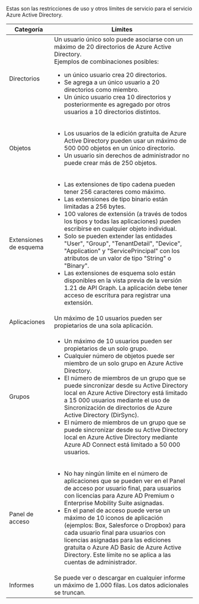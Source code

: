 Estas son las restricciones de uso y otros límites de servicio para el servicio Azure Active Directory.

| Categoría | Límites |
|---|---|
| Directorios | Un usuario único solo puede asociarse con un máximo de 20 directorios de Azure Active Directory.<br />Ejemplos de combinaciones posibles: <ul> <li>un único usuario crea 20 directorios.</li><li>Se agrega a un único usuario a 20 directorios como miembro.</li><li>Un único usuario crea 10 directorios y posteriormente es agregado por otros usuarios a 10 directorios distintos.</li></ul> |  
| Objetos | <ul><li>Los usuarios de la edición gratuita de Azure Active Directory pueden usar un máximo de 500 000 objetos en un único directorio.</li><li>Un usuario sin derechos de administrador no puede crear más de 250 objetos.</li></ul> |
| Extensiones de esquema | <ul><li>Las extensiones de tipo cadena pueden tener 256 caracteres como máximo. </li><li>Las extensiones de tipo binario están limitadas a 256 bytes.</li><li>100 valores de extensión (a través de todos los tipos y todas las aplicaciones) pueden escribirse en cualquier objeto individual.</li><li>Solo se pueden extender las entidades "User", "Group", "TenantDetail", "Device", "Application" y "ServicePrincipal" con los atributos de un valor de tipo "String" o "Binary".</li><li>Las extensiones de esquema solo están disponibles en la vista previa de la versión 1.21 de API Graph. La aplicación debe tener acceso de escritura para registrar una extensión.</li></ul> |
| Aplicaciones | Un máximo de 10 usuarios pueden ser propietarios de una sola aplicación. |
| Grupos | <ul><li>Un máximo de 10 usuarios pueden ser propietarios de un solo grupo.</li><li>Cualquier número de objetos puede ser miembro de un solo grupo en Azure Active Directory.</li><li>El número de miembros de un grupo que se puede sincronizar desde su Active Directory local en Azure Active Directory está limitado a 15 000 usuarios mediante el uso de Sincronización de directorios de Azure Active Directory (DirSync).</li><li>El número de miembros de un grupo que se puede sincronizar desde su Active Directory local en Azure Active Directory mediante Azure AD Connect está limitado a 50 000 usuarios.</li></ul> |
| Panel de acceso | <ul><li>No hay ningún límite en el número de aplicaciones que se pueden ver en el Panel de acceso por usuario final, para usuarios con licencias para Azure AD Premium o Enterprise Mobility Suite asignadas.</li><li>En el panel de acceso puede verse un máximo de 10 iconos de aplicación (ejemplos: Box, Salesforce o Dropbox) para cada usuario final para usuarios con licencias asignadas para las ediciones gratuita o Azure AD Basic de Azure Active Directory. Este límite no se aplica a las cuentas de administrador.</li></ul> |
| Informes | Se puede ver o descargar en cualquier informe un máximo de 1.000 filas. Los datos adicionales se truncan. |

<!---HONumber=Oct15_HO3-->